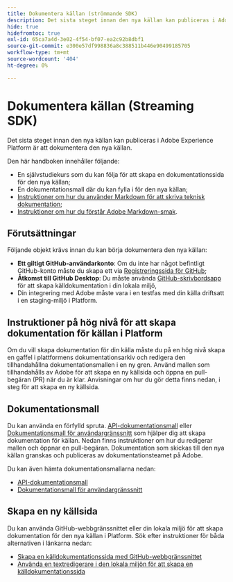 ```yaml
---
title: Dokumentera källan (strömmande SDK)
description: Det sista steget innan den nya källan kan publiceras i Adobe Experience Platform är att dokumentera den nya källan.
hide: true
hidefromtoc: true
exl-id: 65ca7a4d-3e02-4f54-bf07-ea2c92b8dbf1
source-git-commit: e300e57df998836a8c388511b446e90499185705
workflow-type: tm+mt
source-wordcount: '404'
ht-degree: 0%

---
```


# Dokumentera källan (Streaming SDK)

Det sista steget innan den nya källan kan publiceras i Adobe Experience Platform är att dokumentera den nya källan.

Den här handboken innehåller följande:

* En självstudiekurs som du kan följa för att skapa en dokumentationssida för den nya källan;
* En dokumentationsmall där du kan fylla i för den nya källan;
* [Instruktioner om hur du använder Markdown för att skriva teknisk dokumentation](https://experienceleague.adobe.com/docs/contributor/contributor-guide/writing-essentials/markdown.html);
* [Instruktioner om hur du förstår Adobe Markdown-smak](https://experienceleague.adobe.com/docs/contributor/contributor-guide/writing-essentials/markdown.html#custom-markdown-extensions).

## Förutsättningar

Följande objekt krävs innan du kan börja dokumentera den nya källan:

* **Ett giltigt GitHub-användarkonto**: Om du inte har något befintligt GitHub-konto måste du skapa ett via [Registreringssida för GitHub](https://github.com/);
* **Åtkomst till GitHub Desktop**: Du måste använda [GitHub-skrivbordsapp](https://desktop.github.com/) för att skapa källdokumentation i din lokala miljö,
* Din integrering med Adobe måste vara i en testfas med din källa driftsatt i en staging-miljö i Platform.

## Instruktioner på hög nivå för att skapa dokumentation för källan i Platform

Om du vill skapa dokumentation för din källa måste du på en hög nivå skapa en gaffel i plattformens dokumentationsarkiv och redigera den tillhandahållna dokumentationsmallen i en ny gren. Använd mallen som tillhandahålls av Adobe för att skapa en ny källsida och öppna en pull-begäran (PR) när du är klar. Anvisningar om hur du gör detta finns nedan, i steg för att skapa en ny källsida.

## Dokumentationsmall

Du kan använda en förfylld spruta. [API-dokumentationsmall](streaming-template-api.md) eller [Dokumentationsmall för användargränssnitt](streaming-template-ui.md) som hjälper dig att skapa dokumentation för källan. Nedan finns instruktioner om hur du redigerar mallen och öppnar en pull-begäran. Dokumentation som skickas till den nya källan granskas och publiceras av dokumentationsteamet på Adobe.

Du kan även hämta dokumentationsmallarna nedan:

* [API-dokumentationsmall](../assets/streaming/streaming-template-api.zip)
* [Dokumentationsmall för användargränssnitt](../assets/streaming/streaming-template-ui.zip)

## Skapa en ny källsida

Du kan använda GitHub-webbgränssnittet eller din lokala miljö för att skapa dokumentation för den nya källan i Platform. Sök efter instruktioner för båda alternativen i länkarna nedan:

* [Skapa en källdokumentationssida med GitHub-webbgränssnittet](../documentation/github.md)
* [Använda en textredigerare i den lokala miljön för att skapa en källdokumentationssida](../documentation/text-editor.md)
